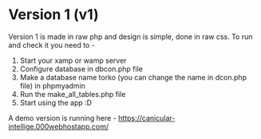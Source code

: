 # Version 1 (v1)
Version 1 is made in raw php and design is simple, done in raw css.
To run and check it you need to -
  1. Start your xamp or wamp server
  2. Configure database in dbcon.php file
  3. Make a database name torko (you can change the name in dcon.php file) in phpmyadmin
  4. Run the make_all_tables.php file
  5. Start using the app :D

A demo version is running here - https://canicular-intellige.000webhostapp.com/
